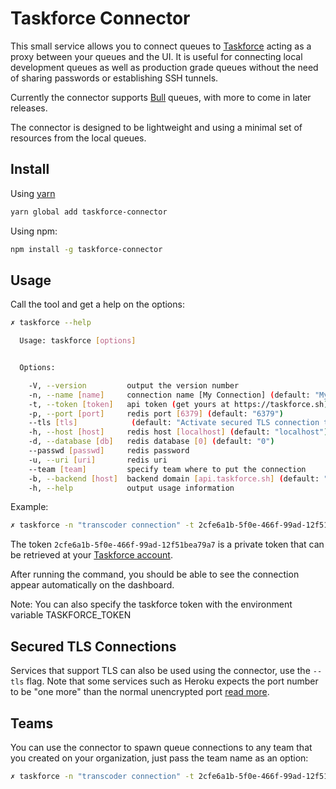 # Taskforce Connector

This small service allows you to connect queues to [Taskforce](https://taskforce.sh) acting as a proxy between your queues and the UI. It is useful for connecting local development queues as well as production grade queues without the need of sharing passwords or establishing SSH tunnels.

Currently the connector supports [Bull](https://github.com/optimalbits/bull) queues, with more to come in later
releases.

The connector is designed to be lightweight and using a minimal set of resources from the local queues.

## Install

Using [yarn](https://yarnpkg.com)

```bash
yarn global add taskforce-connector

```

Using npm:

```bash
npm install -g taskforce-connector
```

## Usage

Call the tool and get a help on the options:

```bash
✗ taskforce --help

  Usage: taskforce [options]


  Options:

    -V, --version         output the version number
    -n, --name [name]     connection name [My Connection] (default: "My Connection")
    -t, --token [token]   api token (get yours at https://taskforce.sh)
    -p, --port [port]     redis port [6379] (default: "6379")
    --tls [tls]            (default: "Activate secured TLS connection to Redis")
    -h, --host [host]     redis host [localhost] (default: "localhost")
    -d, --database [db]   redis database [0] (default: "0")
    --passwd [passwd]     redis password
    -u, --uri [uri]       redis uri
    --team [team]         specify team where to put the connection
    -b, --backend [host]  backend domain [api.taskforce.sh] (default: "wss://api.taskforce.sh")
    -h, --help            output usage information
```

Example:

```bash
✗ taskforce -n "transcoder connection" -t 2cfe6a1b-5f0e-466f-99ad-12f51bea79a7

```

The token `2cfe6a1b-5f0e-466f-99ad-12f51bea79a7` is a private token that can be retrieved at your [Taskforce account](https://taskforce.sh/account).

After running the command, you should be able to see the connection appear automatically on the dashboard.

Note: You can also specify the taskforce token with the environment variable TASKFORCE_TOKEN

## Secured TLS Connections

Services that support TLS can also be used using the connector, use the `--tls` flag. Note that some services such as Heroku expects the port number to be "one more" than the normal unencrypted port [read more](https://devcenter.heroku.com/articles/securing-heroku-redis).

## Teams

You can use the connector to spawn queue connections to any team that you created on your organization, just pass the team name
as an option:

```bash
✗ taskforce -n "transcoder connection" -t 2cfe6a1b-5f0e-466f-99ad-12f51bea79a7 --team "my awesome team"

```
